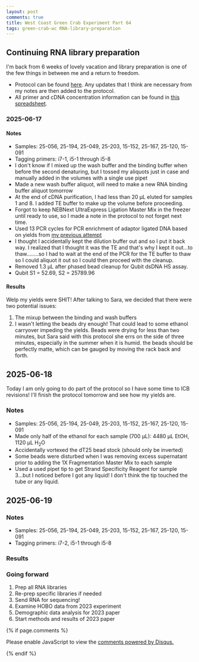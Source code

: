```yaml
---
layout: post
comments: true
title: West Coast Green Crab Experiment Part 64
tags: green-crab-wc RNA-library-preparation
---
```


## Continuing RNA library preparation

I'm back from 6 weeks of lovely vacation and library preparation is one of the few things in between me and a return to freedom.

- Protocol can be found [here](https://docs.google.com/document/d/1KUGF7xg5rOeEQ883Pr_nJX1BmIbkS9pryi89AFXG9qM/edit?tab=t.0). Any updates that I think are necessary from my notes are then added to the protocol.
- All primer and cDNA concentration information can be found in [this spreadsheet](https://docs.google.com/spreadsheets/d/1B1tyeCI7F_T-l41144m6k_MEVhhU-XCHAEkr6PHoTpw/edit?gid=1215190646#gid=1215190646).

### 2025-06-17

#### Notes

- Samples: 25-056, 25-194, 25-049, 25-203, 15-152, 25-167, 25-120, 15-091
- Tagging primers: i7-1, i5-1 through i5-8
- I don't know if I mixed up the wash buffer and the binding buffer when before the second denaturing, but I tossed my aliquots just in case and manually added in the volumes with a single use pipet
- Made a new wash buffer aliquot, will need to make a new RNA binding buffer aliquot tomorrow
- At the end of cDNA purification, I had less than 20 µL eluted for samples 1 and 8. I added TE buffer to make up the volume before proceeding.
- Forgot to keep NEBNext UltraExpress Ligation Master Mix in the freezer until ready to use, so I made a note in the protocol to not forget next time.
- Used 13 PCR cycles for PCR enrichment of adaptor ligated DNA based on yields from [my previous attempt](https://yaaminiv.github.io/Green-Crab-Experiment-2023-Part63/)
- I thought I accidentally kept the dilution buffer out and so I put it back way. I realized that I thought it was the TE and that's why I kept it out...to thaw........so I had to wait at the end of the PCR for the TE buffer to thaw so I could aliquot it out so I could then proceed with the cleanup.
- Removed 1.3 µL after phased bead cleanup for Qubit dsDNA HS assay.
- Qubit S1 = 52.69, S2 = 25789.96

#### Results

Welp my yields were SHIT! After talking to Sara, we decided that there were two potential issues:

1. The mixup between the binding and wash buffers
2. I wasn't letting the beads dry enough! That could lead to some ethanol carryover impeding the yields. Beads were drying for less than two minutes, but Sara said with this protocol she errs on the side of three minutes, especially in the summer when it is humid. the beads should be perfectly matte, which can be gauged by moving the rack back and forth.

## 2025-06-18

Today I am only going to do part of the protocol so I have some time to ICB revisions! I'll finish the protocol tomorrow and see how my yields are.

### Notes

- Samples: 25-056, 25-194, 25-049, 25-203, 15-152, 25-167, 25-120, 15-091
- Made only half of the ethanol for each sample (700 µL): 4480 µL EtOH, 1120 µL H<sub>2</sub>O
- Accidentally vortexed the dT25 bead stock (should only be inverted)
- Some beads were disturbed when I was removing excess supernatant prior to adding the 1X Fragmentation Master Mix to each sample
- Used a used pipet tip to get Strand Specificity Reagent for sample 3...but I noticed before I got any liquid! I don't think the tip touched the tube or any liquid.

## 2025-06-19

### Notes

- Samples: 25-056, 25-194, 25-049, 25-203, 15-152, 25-167, 25-120, 15-091
- Tagging primers: i7-2, i5-1 through i5-8

### Results


### Going forward

1. Prep all RNA libraries
2. Re-prep specific libraries if needed
3. Send RNA for sequencing!
4. Examine HOBO data from 2023 experiment
5. Demographic data analysis for 2023 paper
6. Start methods and results of 2023 paper

{% if page.comments %}

<div id="disqus_thread"></div>
<script>

/**
*  RECOMMENDED CONFIGURATION VARIABLES: EDIT AND UNCOMMENT THE SECTION BELOW TO INSERT DYNAMIC VALUES FROM YOUR PLATFORM OR CMS.
*  LEARN WHY DEFINING THESE VARIABLES IS IMPORTANT: https://disqus.com/admin/universalcode/#configuration-variables*/
/*
var disqus_config = function () {
this.page.url = PAGE_URL;  // Replace PAGE_URL with your page's canonical URL variable
this.page.identifier = PAGE_IDENTIFIER; // Replace PAGE_IDENTIFIER with your page's unique identifier variable
};
*/
(function() { // DON'T EDIT BELOW THIS LINE
var d = document, s = d.createElement('script');
s.src = 'https://the-responsible-grad-student.disqus.com/embed.js';
s.setAttribute('data-timestamp', +new Date());
(d.head || d.body).appendChild(s);
})();
</script>
<noscript>Please enable JavaScript to view the <a href="https://disqus.com/?ref_noscript">comments powered by Disqus.</a></noscript>

{% endif %}

<script id="dsq-count-scr" src="//the-responsible-grad-student.disqus.com/count.js" async></script>
